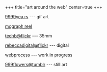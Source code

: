 +++
title="art around the web"
center=true
+++

[9999yea.rs](http://9999yea.rs/) --- gif art

[mograph reel](/reel)

[techb@flickr](https://www.flickr.com/photos/techb/) --- 35mm

[rebeccadigital@flickr](https://www.flickr.com/photos/rebeccadigital/)
--- digital

[webprocess](https://webprocess.tumblr.com/) --- work in progress

[999flowers@tumblr](https://999flowers.tumblr.com/) --- still art
